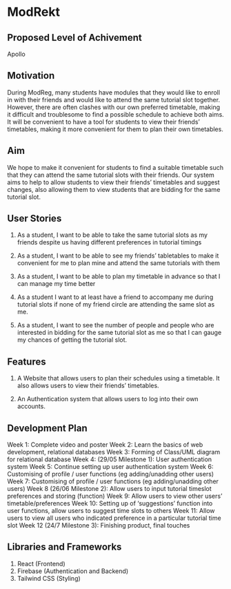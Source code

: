 # ModRekt

## Proposed Level of Achivement

Apollo

## Motivation

During ModReg, many students have modules that they would like to enroll in with their friends and would like to attend the same tutorial slot together. However, there are often clashes with our own preferred timetable, making it difficult and troublesome to find a possible schedule to achieve both aims. It will be convenient to have a tool for students to view their friends’ timetables, making it more convenient for them to plan their own timetables.

## Aim

We hope to make it convenient for students to find a suitable timetable such that they can attend the same tutorial slots with their friends. Our system aims to help to allow students to view their friends’ timetables and suggest changes, also allowing them to view students that are bidding for the same tutorial slot.

## User Stories

1. As a student, I want to be able to take the same tutorial slots as my friends despite us having different preferences in tutorial timings

2. As a student, I want to be able to see my friends’ tabletables to make it convenient for me to plan mine and attend the same tutorials with them

3. As a student, I want to be able to plan my timetable in advance so that I can manage my time better

4. As a student I want to at least have a friend to accompany me during tutorial slots if none of my friend circle are attending the same slot as me.

5. As a student, I want to see the number of people and people who are interested in bidding for the same tutorial slot as me so that I can gauge my chances of getting the tutorial slot.

## Features

1. A Website that allows users to plan their schedules using a timetable. It also allows users to view their friends’ timetables. 

2. An Authentication system that allows users to log into their own accounts.

## Development Plan

Week 1: Complete video and poster
Week 2: Learn the basics of web development, relational databases
Week 3: Forming of Class/UML diagram for relational database
Week 4: (29/05 Milestone 1): User authentication system 
Week 5: Continue setting up user authentication system
Week 6: Customising of profile / user functions (eg adding/unadding other users)
Week 7: Customising of profile / user functions (eg adding/unadding other users)
Week 8 (26/06 Milestone 2): Allow users to input tutorial timeslot preferences and storing (function)
Week 9: Allow users to view other users’ timetable/preferences
Week 10: Setting up of ‘suggestions’ function into user functions, allow users to suggest time slots to others
Week 11: Allow users to view all users who indicated preference in a particular tutorial time slot
Week 12 (24/7 Milestone 3): Finishing product, final touches

## Libraries and Frameworks
1. React (Frontend)
2. Firebase (Authentication and Backend)
3. Tailwind CSS (Styling)
